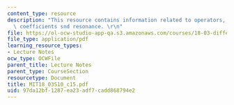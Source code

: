 ```yaml
---
content_type: resource
description: "This resource contains information related to operators, undetermined\
  \ coefficients snd resonance. \r\n"
file: https://ol-ocw-studio-app-qa.s3.amazonaws.com/courses/18-03-differential-equations-spring-2010/97da12bf1287ea23adf7cadd868794e2_MIT18_03S10_c15.pdf
file_type: application/pdf
learning_resource_types:
- Lecture Notes
ocw_type: OCWFile
parent_title: Lecture Notes
parent_type: CourseSection
resourcetype: Document
title: MIT18_03S10_c15.pdf
uid: 97da12bf-1287-ea23-adf7-cadd868794e2
---
```

